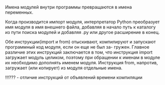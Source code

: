 Имена модулей внутри программы превращаются в имена переменных.

Когда производится импорт модуля, интерпретатор Python преобразует имя модуля в имя внешнего файла, добавляя в начало путь к каталогу из пути поиска модулей и добавляя .py или другое расширение в конец.

Обе инструкции(import и from) отыскивают, компилируют и запускают программный код модуля, если он еще не был за-
гружен. Главное различие этих инструкций заключается в том, что инструкция import загружает модуль целиком, поэтому при обращении к именам в модуле их необходимо дополнять именем модуля. Инструкция from, напротив, загружает (или копирует) из модуля отдельные имена.

!!!??? - отличие инструкций от объявлений времени компиляции

